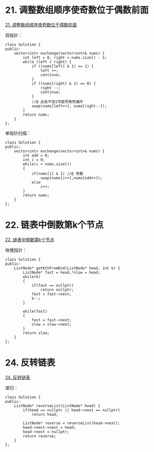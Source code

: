 # 21. 调整数组顺序使奇数位于偶数前面

[21. 调整数组顺序使奇数位于偶数前面](https://leetcode-cn.com/problems/diao-zheng-shu-zu-shun-xu-shi-qi-shu-wei-yu-ou-shu-qian-mian-lcof/)

双指针：

```
class Solution {
public:
    vector<int> exchange(vector<int>& nums) {
        int left = 0, right = nums.size() - 1;
        while (left < right) {
            if ((nums[left] & 1) == 1) {
                left ++;
                continue;
            }
            if ((nums[right] & 1) == 0) {
                right --;
                continue;
            }
			//@ 此处不加1可能导致死循环
            swap(nums[left++], nums[right--]);
        }
        return nums;
    }
};
```

单指针扫描：

```
class Solution {
public:
    vector<int> exchange(vector<int>& nums) {
        int odd = 0;
        int i = 0;
        while(i < nums.size())
		{
            if(nums[i] & 1) //@ 奇数
                swap(nums[i++],nums[odd++]);
            else
                i++;
        }
        return nums;
    }
};
```

# 22. 链表中倒数第k个节点

[22. 链表中倒数第k个节点](https://leetcode-cn.com/problems/lian-biao-zhong-dao-shu-di-kge-jie-dian-lcof/)

快慢指针：

```
class Solution {
public:
    ListNode* getKthFromEnd(ListNode* head, int k) {
		ListNode* fast = head,*slow = head;
		while(k)
		{
			if(fast == nullptr)
				return nullptr;
			fast = fast->next;
			k--;
		}
		
		while(fast)
		{
			fast = fast->next;
			slow = slow->next;
		}
		return slow;
    }
};
```

# 24. 反转链表

[24. 反转链表](https://leetcode-cn.com/problems/fan-zhuan-lian-biao-lcof/)

递归：

```
class Solution {
public:
    ListNode* reverseList(ListNode* head) {
		if(head == nullptr || head->next == nullptr)
			return head;
		
		ListNode* reverse = reverseList(head->next);
		head->next->next = head;
		head->next = nullptr;
		return reverse;
    }
};
```

